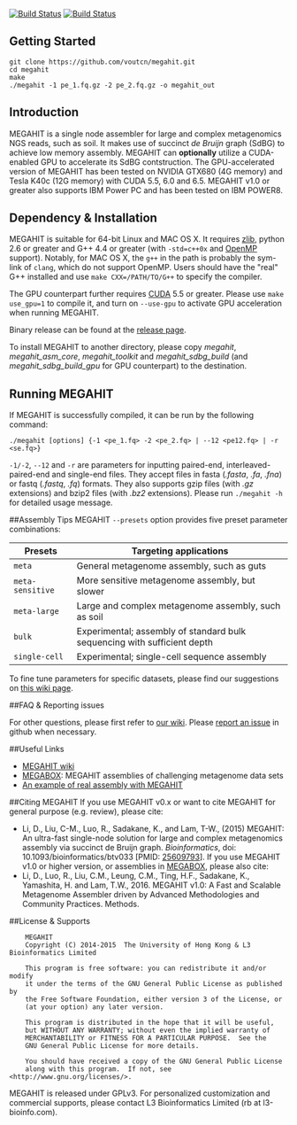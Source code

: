 [![Build Status](https://travis-ci.org/voutcn/megahit.svg?branch=master)](https://travis-ci.org/voutcn/megahit)
[![Build Status](https://drone.io/github.com/voutcn/megahit/status.png)](https://drone.io/github.com/voutcn/megahit/latest)

## Getting Started

```
git clone https://github.com/voutcn/megahit.git
cd megahit
make
./megahit -1 pe_1.fq.gz -2 pe_2.fq.gz -o megahit_out
```

## Introduction
MEGAHIT is a single node assembler for large and complex metagenomics NGS reads, such as soil. It makes use of succinct *de Bruijn* graph (SdBG) to achieve low memory assembly. MEGAHIT can **optionally** utilize a CUDA-enabled GPU to accelerate its SdBG contstruction. The GPU-accelerated version of MEGAHIT has been tested on NVIDIA GTX680 (4G memory) and Tesla K40c (12G memory) with CUDA 5.5, 6.0 and 6.5. MEGAHIT v1.0 or greater also supports IBM Power PC and has been tested on IBM POWER8.

## Dependency & Installation
MEGAHIT is suitable for 64-bit Linux and MAC OS X. It requires [zlib](http://www.zlib.net/), python 2.6 or greater and G++ 4.4 or greater (with `-std=c++0x` and [OpenMP](http://openmp.org) support).
Notably, for MAC OS X, the `g++` in the path is probably the sym-link of `clang`, which do not support OpenMP. Users should have the "real" G++ installed and use `make CXX=/PATH/TO/G++` to specify the compiler.

The GPU counterpart further requires [CUDA](https://developer.nvidia.com/cuda-toolkit) 5.5 or greater. Please use `make use_gpu=1` to compile it, and turn on `--use-gpu` to activate GPU acceleration when running MEGAHIT.

Binary release can be found at the [release page](https://github.com/voutcn/megahit/releases). 

To install MEGAHIT to another directory, please copy *megahit*, *megahit_asm_core*, *megahit_toolkit* and *megahit_sdbg_build* (and *megahit_sdbg_build_gpu* for GPU counterpart) to the destination.

## Running MEGAHIT
If MEGAHIT is successfully compiled, it can be run by the following command:

```
./megahit [options] {-1 <pe_1.fq> -2 <pe_2.fq> | --12 <pe12.fq> | -r <se.fq>}
```

`-1/-2`, `--12` and `-r` are parameters for inputting paired-end, interleaved-paired-end and single-end files. They accept files in fasta (*.fasta*, *.fa*, *.fna*) or fastq (*.fastq*, *.fq*) formats. They also supports gzip files (with *.gz* extensions) and bzip2 files (with *.bz2* extensions). Please run `./megahit -h` for detailed usage message.

##Assembly Tips
MEGAHIT `--presets` option provides five preset parameter combinations:

| Presets | Targeting applications |
|---|---|
| `meta` | General metagenome assembly, such as guts |
| `meta-sensitive` | More sensitive metagenome assembly, but slower |
| `meta-large` | Large and complex metagenome assembly, such as soil |
| `bulk` | Experimental; assembly of standard bulk sequencing with sufficient depth |
| `single-cell` | Experimental; single-cell sequence assembly |

To fine tune parameters for specific datasets, please find our suggestions on [this wiki page](https://github.com/voutcn/megahit/wiki/Assembly-Tips).

##FAQ & Reporting issues

For other questions, please first refer to [our wiki](https://github.com/voutcn/megahit/wiki). Please [report an issue](https://github.com/voutcn/megahit/issues) in github when necessary.

##Useful Links

* [MEGAHIT wiki](https://github.com/voutcn/megahit/wiki)
* [MEGABOX](http://hku-bal.github.io/megabox/): MEGAHIT assemblies of challenging metagenome data sets
* [An example of real assembly with MEGAHIT](https://github.com/voutcn/megahit/wiki/An-example-of-real-assembly)

##Citing MEGAHIT
If you use MEGAHIT v0.x or want to cite MEGAHIT for general purpose (e.g. review), please cite:
- Li, D., Liu, C-M., Luo, R., Sadakane, K., and Lam, T-W., (2015) MEGAHIT: An ultra-fast single-node solution for large and complex metagenomics assembly via succinct de Bruijn graph. *Bioinformatics*, doi: 10.1093/bioinformatics/btv033 [PMID: [25609793](http://www.ncbi.nlm.nih.gov/pubmed/25609793)].
If you use MEGAHIT v1.0 or higher version, or assemblies in [MEGABOX](http://hku-bal.github.io/megabox/), please also cite:
- Li, D., Luo, R., Liu, C.M., Leung, C.M., Ting, H.F., Sadakane, K., Yamashita, H. and Lam, T.W., 2016. MEGAHIT v1.0: A Fast and Scalable Metagenome Assembler driven by Advanced Methodologies and Community Practices. Methods.

##License & Supports

```
    MEGAHIT
    Copyright (C) 2014-2015  The University of Hong Kong & L3 Bioinformatics Limited

    This program is free software: you can redistribute it and/or modify
    it under the terms of the GNU General Public License as published by
    the Free Software Foundation, either version 3 of the License, or
    (at your option) any later version.

    This program is distributed in the hope that it will be useful,
    but WITHOUT ANY WARRANTY; without even the implied warranty of
    MERCHANTABILITY or FITNESS FOR A PARTICULAR PURPOSE.  See the
    GNU General Public License for more details.

    You should have received a copy of the GNU General Public License
    along with this program.  If not, see <http://www.gnu.org/licenses/>.
```

MEGAHIT is released under GPLv3. For personalized customization and commercial supports, please contact L3 Bioinformatics Limited (rb at l3-bioinfo.com).
